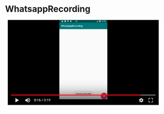 # WhatsappRecording



[![homepage](Capture.Png)](https://youtu.be/-7MdROvRNOY "Redirect to homepage")